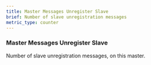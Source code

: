```yaml
---
title: Master Messages Unregister Slave
brief: Number of slave unregistration messages
metric_type: counter
---
```

### Master Messages Unregister Slave

Number of slave unregistration messages, on this master.